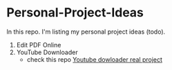 # Personal-Project-Ideas
In this repo. I'm listing my personal project ideas (todo).

1. Edit PDF Online
2. YouTube Downloader
   - check this repo [Youtube dowloader real project](https://github.com/fent/node-ytdl-core)
